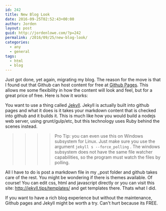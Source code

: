 ```yaml
---
id: 242
title: New Blog Look
date: 2016-09-25T02:52:43+00:00
author: Jorden
layout: post
guid: http://jordenlowe.com/?p=242
permalink: /2016/09/25/new-blog-look/
categories:
  - any
  - general
tags:
  - html
  - blog
---
```

Just got done, yet again, migrating my blog.  The reason for the move is that I found out that Github can host content for free at [Github Pages](https://pages.github.com/).  This allows me some flexibility in how the content will look and feel, but for a great price of free.  Here is how it works:

You want to use a thing called [Jekyll](https://jekyllrb.com/).  Jekyll is actually built into github pages and what it does is it takes your markdown content that is checked into github and it builds it.  This is much like how you would build a nodejs web server, using grunt/gulp/etc, but this technology uses Ruby behind the scenes instead.  

>>>> Pro Tip:  you can even use this on Windows subsystem for Linux.  Just make sure you use the argument ```jekyll s --force_polling``` .  The windows subsystem does not have the same file watcher capabilities, so the program must watch the files by polling.

All I have to do is post a markdown file in my _post folder and github takes care of the rest.  You might be wondering if there is themes available.  Of course!  You can edit css, html and javascript directly or you can visit this site: http://jekyll.tips/templates/ and get templates there.  Thats what I did.  

If you want to have a rich blog experience but without the maintenance, Github pages and Jekyll might be worth a try.  Can't hurt because its FREE.
 



